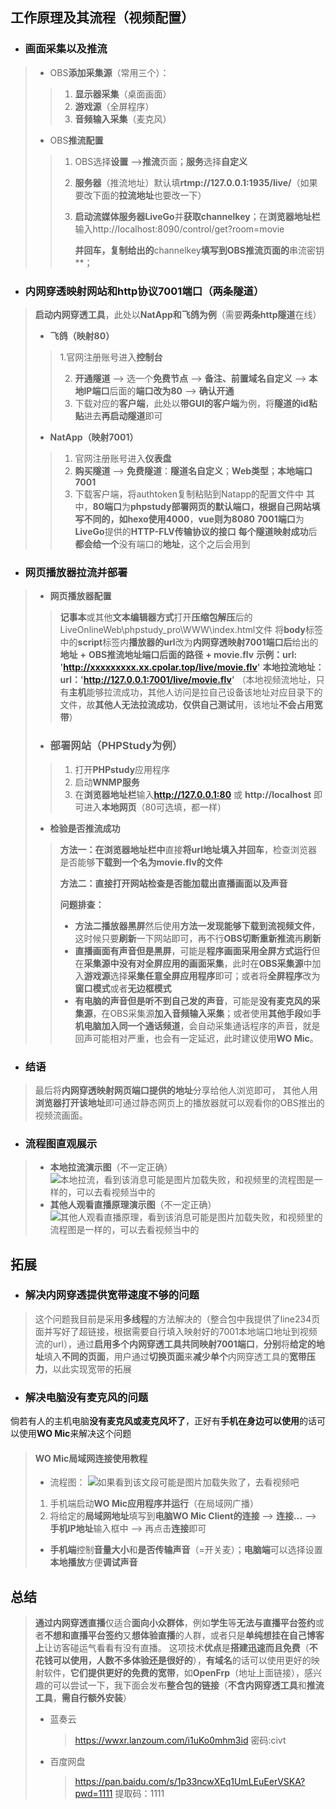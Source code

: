 ## 工作原理及其流程（视频配置）

+ ### 画面采集以及推流
> + OBS**添加采集源**（常用三个）：
> >  1. **显示器采集**（桌面画面）
> >  2. **游戏源**（全屏程序）
> >  3. **音频输入采集**（麦克风）
> + OBS**推流配置**
> > 1. OBS选择**设置** —>**推流**页面；**服务**选择**自定义**
> >
> > 2. **服务器**（推流地址）默认填**rtmp://127.0.0.1:1935/live/**（如果要改下面的**拉流地址**也要改一下）
> >
> > 3. **启动流媒体服务器LiveGo**并**获取channelkey**；在**浏览器地址栏**输入http://localhost:8090/control/get?room=movie
> >
> >    **并回车，复制给出的**channelkey**填写到OBS推流页面的**串流密钥**；
+ ### 内网穿透映射网站和http协议7001端口（两条隧道）
>**启动内网穿透工具**，此处以**NatApp和飞鸽为例**（需要**两条http隧道**在线）
>+ **飞鸽（映射80）**
>> 1.官网注册账号进入**控制台**
>>
>> 2. **开通隧道** —> 选一个**免费节点** —> **备注、前置域名自定义** —> **本地IP端口**后面的**端口改为80** —> **确认开通**
>> 3. 下载对应的**客户端**，此处以**带GUI的客户端**为例，将**隧道的id粘贴**进去**再启动隧道**即可
>+ **NatApp（映射7001）**
>> 1. 官网注册账号进入**仪表盘**
>> 2. **购买隧道** —> **免费隧道**：**隧道名自定义**；**Web类型**；**本地端口7001**
>> 3. 下载客户端，将authtoken复制粘贴到Natapp的配置文件中
>其中，**80端口**为**phpstudy部署网页的默认端口，**根据自己网站填写不同的，如**hexo使用4000**，**vue则为8080**
>**7001端口**为**LiveGo**提供的**HTTP-FLV传输协议的接口**
>**每个隧道映射成功**后**都会给一个**没有端口的**地址**，这个之后会用到
+ ### 网页播放器拉流并部署
> + **网页播放器配置**
> > **记事本**或其他**文本编辑器方式**打开**压缩包解压**后的LiveOnlineWeb\phpstudy_pro\WWW\index.html文件
> > 将**body**标签中的**script**标签内**播放器的url**改为**内网穿透映射7001端口后**给出的**地址** **+** **OBS推流地址端口后面的路径** **+ movie.flv**
> > **示例：url: 'http://xxxxxxxxx.xx.cpolar.top/live/movie.flv'**
> > **本地拉流地址：url：'http://127.0.0.1:7001/live/movie.flv'**
> > （本地视频流地址，只有**主机**能够拉流成功，其他人访问是拉自己设备该地址对应目录下的文件，故**其他人无法拉流成功**，**仅供自己测试**用，该地址**不会占用宽带**）
>  + ### 部署网站（PHPStudy为例）
>  > 1. 打开**PHPstudy**应用程序
>  > 2. 启动**WNMP服务**
>  > 3. 在**浏览器地址栏**输入**http://127.0.0.1:80** 或 **http://localhost** 即可进入**本地网页**（80可选填，都一样）
>  + **检验是否推流成功**
>  > **方法一：**在**浏览器地址栏中**直接**将url地址填入并回车**，检查浏览器是否能够**下载到一个名为movie.flv的文件**
>  >
>  > **方法二：**直接打开网站检查是否能加载出**直播画面以及声音**
>  >
>  > **问题排查：**
>  >
>  > + **方法二播放器黑屏**然后使用**方法一发现能够下载到流视频文件**，这时候只要**刷新**一下网站即可，再不行**OBS切断重新推流**再**刷新**
>  > + **直播画面有声音但是黑屏**，可能是**程序画面采用全屏方式运行**但在**采集源中没有对全屏应用的画面采集**，此时在**OBS采集源**中加入**游戏源**选择**采集任意全屏应用程序**即可；或者将**全屏程序**改为**窗口模式**或者**无边框模式**
>  > + **有电脑的声音但是听不到自己发的声音**，可能是**没有麦克风的采集源**，在OBS采集源**加入音频输入采集**；或者使用**其他手段**如**手机电脑加入同一个通话频道**，会自动采集通话程序的声音，就是回声可能相对严重，也会有一定延迟，此时建议使用**WO Mic**。
+ ### 结语
> 最后将**内网穿透映射网页端口提供的地址**分享给他人浏览即可，
> 其他人用**浏览器打开该地址**即可通过静态网页上的播放器就可以观看你的OBS推出的视频流画面。
+ ### 流程图直观展示
> + **本地拉流演示图**（不一定正确）
> ![本地拉流，看到该消息可能是图片加载失败，和视频里的流程图是一样的，可以去看视频当中的](https://s1.vika.cn/space/2023/03/23/6614de3f60d8477f8b58590ac45e6106)
> + **其他人观看直播原理演示图**（不一定正确）
> ![其他人观看直播原理，看到该消息可能是图片加载失败，和视频里的流程图是一样的，可以去看视频当中的](https://s1.vika.cn/space/2023/03/23/faecad8bb9a54c6b876d48f71fc077fa)

## 拓展

+ ### 解决内网穿透提供宽带速度不够的问题
> 这个问题我目前是采用**多线程**的方法解决的（整合包中我提供了line234页面并写好了超链接，根据需要自行填入映射好的7001本地端口地址到视频流的url），通过**启用多个内网穿透工具共同映射7001端口**，**分别**将**给定的地址**填入**不同的页面**，用户通过**切换页面**来**减少单个**内网穿透工具的**宽带压力**，以此实现宽带的拓展
+ ### 解决电脑没有麦克风的问题
倘若有人的主机电脑**没有麦克风或麦克风坏了**，正好有**手机在身边可以使用**的话可以使用**WO Mic**来解决这个问题
> #### WO Mic局域网连接使用教程
> + 流程图：
> ![如果看到该文段可能是图片加载失败了，去看视频吧](https://s1.vika.cn/space/2023/03/23/3334ed25ec2e4eb6a39aae16df9b7a38)
> 1. 手机端启动**WO Mic应用程序并运行**（在局域网广播）
> 2. 将给定的**局域网地址**填写到**电脑WO Mic Client的连接** —> **连接...** —> **手机IP地址**输入框中 —> 再点击**连接**即可
> + **手机端**控制**音量大小**和**是否传输声音**（=开关麦）；**电脑端**可以选择设置**本地播放**方便**调试声音**
## 总结
> **通过内网穿透直播**仅适合**面向小众群体**，例如**学生**等**无法与直播平台签约**或者**不想和直播平台签约**又**想体验直播**的人群，或者只是**单纯想挂在自己博客上**让访客碰运气看看有没有直播。
> 这项技术**优点**是**搭建迅速而且免费**（**不花钱可以使用，人数不多体验还是很好的**），**有域名**的话可以使用更好的映射软件，**它们提供更好的免费的宽带**，如**OpenFrp**（地址上面链接），感兴趣的可以尝试一下，我下面会发布**整合包的链接**（**不含内网穿透工具**和**推流工具**，**需自行额外安装**）
>
> + 蓝奏云
>   > https://wwxr.lanzoum.com/i1uKo0mhm3id
>   > 密码:civt
> + 百度网盘
> 	> https://pan.baidu.com/s/1p33ncwXEq1UmLEuEerVSKA?pwd=1111
> 	> 提取码：1111

